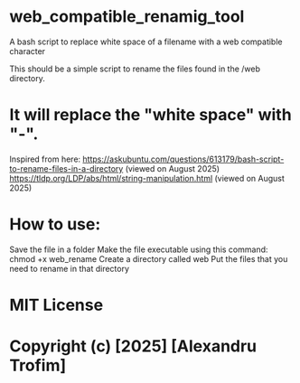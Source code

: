 # web_compatible_renamig_tool
A bash script to replace white space of a filename with a web compatible character


This should be a simple script to rename the files found in the /web directory.
# It will replace the "white space" with "-".
Inspired from here: 
https://askubuntu.com/questions/613179/bash-script-to-rename-files-in-a-directory (viewed on August 2025)
https://tldp.org/LDP/abs/html/string-manipulation.html (viewed on August 2025)

# How to use:
Save the file in a folder
Make the file executable using this command: chmod +x web_rename
Create a directory called web
Put the files that you need to rename in that directory

# MIT License
# Copyright (c) [2025] [Alexandru Trofim]
